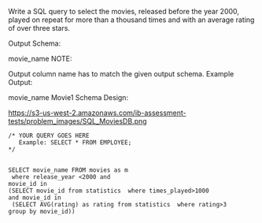 Write a SQL query to select the movies, released before the year 2000, played on repeat for more than a thousand times and with an average rating of over three stars.

Output Schema:

movie_name
NOTE:

Output column name has to match the given output schema.
Example Output:

movie_name
Movie1
Schema Design:





https://s3-us-west-2.amazonaws.com/ib-assessment-tests/problem_images/SQL_MoviesDB.png


```
/* YOUR QUERY GOES HERE
   Example: SELECT * FROM EMPLOYEE; 
*/


SELECT movie_name FROM movies as m 
 where release_year <2000 and
movie_id in 
(SELECT movie_id from statistics  where times_played>1000
and movie_id in
 (SELECT AVG(rating) as rating from statistics  where rating>3 
group by movie_id))
 
 ```
